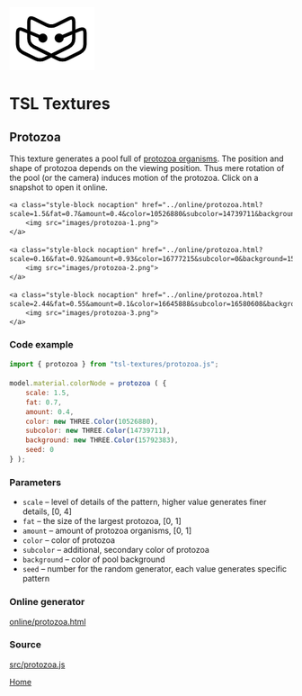 <img class="logo" src="../assets/logo/logo.png">


# TSL Textures


## Protozoa

This texture generates a pool full of [protozoa organisms](https://en.wikipedia.org/wiki/Protozoa).
The position and shape of protozoa depends on the viewing position. Thus mere
rotation of the pool (or the camera) induces motion of the protozoa. Click on
a snapshot to open it online.

<p class="gallery">

	<a class="style-block nocaption" href="../online/protozoa.html?scale=1.5&fat=0.7&amount=0.4&color=10526880&subcolor=14739711&background=15792383&seed=0">
		<img src="images/protozoa-1.png">
	</a>

	<a class="style-block nocaption" href="../online/protozoa.html?scale=0.16&fat=0.92&amount=0.93&color=16777215&subcolor=0&background=15859697&seed=6352">
		<img src="images/protozoa-2.png">
	</a>

	<a class="style-block nocaption" href="../online/protozoa.html?scale=2.44&fat=0.55&amount=0.1&color=16645888&subcolor=16580608&background=6881280&seed=6352">
		<img src="images/protozoa-3.png">
	</a>

</p>


### Code example

```js
import { protozoa } from "tsl-textures/protozoa.js";

model.material.colorNode = protozoa ( {
	scale: 1.5,
	fat: 0.7,
	amount: 0.4,
	color: new THREE.Color(10526880),
	subcolor: new THREE.Color(14739711),
	background: new THREE.Color(15792383),
	seed: 0
} );
```


### Parameters

* `scale` &ndash; level of details of the pattern, higher value generates finer details, [0, 4]
* `fat` &ndash; the size of the largest protozoa, [0, 1]
* `amount` &ndash; amount of protozoa organisms, [0, 1]
* `color` &ndash; color of protozoa
* `subcolor` &ndash; additional, secondary color of protozoa
* `background` &ndash; color of pool background
* `seed` &ndash; number for the random generator, each value generates specific pattern


### Online generator

[online/protozoa.html](../online/protozoa.html)


### Source

[src/protozoa.js](https://github.com/boytchev/tsl-textures/blob/main/src/protozoa.js)


<div class="footnote">
	<a href="../">Home</a>
</div>